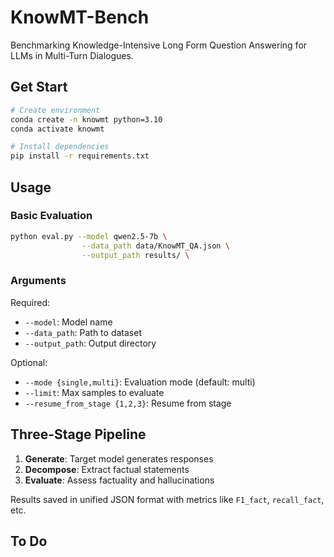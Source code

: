 # KnowMT-Bench

Benchmarking Knowledge-Intensive Long Form Question Answering for LLMs in Multi-Turn Dialogues.

## Get Start

```bash
# Create environment
conda create -n knowmt python=3.10
conda activate knowmt

# Install dependencies
pip install -r requirements.txt
```

## Usage


### Basic Evaluation
```bash
python eval.py --model qwen2.5-7b \
                --data_path data/KnowMT_QA.json \
                --output_path results/ \
```

### Arguments

Required:
- `--model`: Model name
- `--data_path`: Path to dataset
- `--output_path`: Output directory

Optional:
- `--mode {single,multi}`: Evaluation mode (default: multi)
- `--limit`: Max samples to evaluate
- `--resume_from_stage {1,2,3}`: Resume from stage

## Three-Stage Pipeline

1. **Generate**: Target model generates responses
2. **Decompose**: Extract factual statements
3. **Evaluate**: Assess factuality and hallucinations

Results saved in unified JSON format with metrics like `F1_fact`, `recall_fact`, etc.

## To Do
